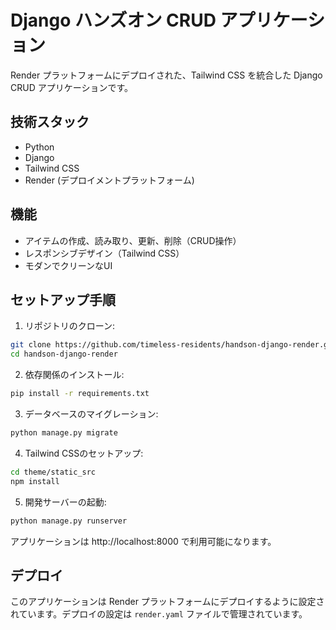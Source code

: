 # Django ハンズオン CRUD アプリケーション

Render プラットフォームにデプロイされた、Tailwind CSS を統合した Django CRUD アプリケーションです。

## 技術スタック

- Python
- Django
- Tailwind CSS
- Render (デプロイメントプラットフォーム)

## 機能

- アイテムの作成、読み取り、更新、削除（CRUD操作）
- レスポンシブデザイン（Tailwind CSS）
- モダンでクリーンなUI

## セットアップ手順

1. リポジトリのクローン:
```bash
git clone https://github.com/timeless-residents/handson-django-render.git
cd handson-django-render
```

2. 依存関係のインストール:
```bash
pip install -r requirements.txt
```

3. データベースのマイグレーション:
```bash
python manage.py migrate
```

4. Tailwind CSSのセットアップ:
```bash
cd theme/static_src
npm install
```

5. 開発サーバーの起動:
```bash
python manage.py runserver
```

アプリケーションは http://localhost:8000 で利用可能になります。

## デプロイ

このアプリケーションは Render プラットフォームにデプロイするように設定されています。デプロイの設定は `render.yaml` ファイルで管理されています。

